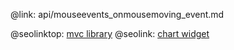 @link: api/mouseevents_onmousemoving_event.md

@seolinktop: [mvc library](https://webix.com)
@seolink: [chart widget](https://webix.com/widget/charts/)